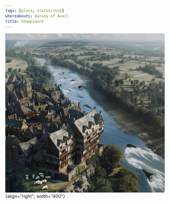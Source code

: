 ```yaml
---
tags: [place, status/stub]
whereabouts: Barony of Aveil
title: Champimont
---
```


![Champimont](../../../../assets/champimont.png){align="right"; width="400"}